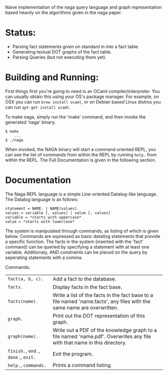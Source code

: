 Naive implementation of the naga query language and graph representation based
heavily on the algorithms given in the naga paper.

# Status:

* Parsing fact statements given on standard in into a fact table.
* Generating textual DOT graphs of the fact table.
* Parsing Queries (but not executing them yet).

# Building and Running:

First things first you're going to need is an OCaml compiler/interpreter. You
can usually obtain this using your OS's package manager. For example, on OSX
you can run `brew install ocaml`, or on Debian based Linux distros you can run
`apt-get install ocaml`.

To make naga, simply run the 'make' command, and then invoke the generated
'naga' binary.

    $ make
        ...
    $ ./naga

When invoked, the NAGA binary will start a command oriented REPL, you can
see the list of commands from within the REPL by running `help.` from
within the REPL. The Full Documentation is given in the following section.

# Documentation

The Naga REPL language is a simple Line-oriented Datalog-like language.
The Datalog language is as follows:

    statement = NAME. | NAME(values).
    values = variable [, values] | value [, values]
    variable = *starts with uppercase*
    value = *starts with lowercase*

The system is manipulated through commands, as listing of which is given below.
Commands are expressed as basic datatlog statements that provide a specific
function. The facts in the system (inserted with the 'fact' command) can be
queried by specifying a statement with at least one variable. Additionaly,
AND constraints can be placed on the query by seperating statements with
a comma.

Commands:

|   |   |
|---|---|
| `fact(a, b, c).` | Add a fact to the database.|
|`facts.` | Display facts in the fact base. |
| `facts(name).` | Write a list of the facts in the fact base to a file named 'name.facts', any files with the same name are overwritten. |
| `graph.` | Print out the DOT representation of this graph. |
| `graph(name).` | Write out a PDF of the knowledge graph to a file named 'name.pdf'. Overwrites any file with that name in this directory. |
| `finish.`, `end.`, `done.`, `exit.` | Exit the program. |
| `help.`, `commands.` | Prints a command listing. |
